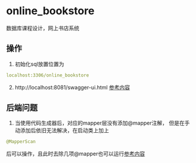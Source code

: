 # online_bookstore
数据库课程设计，网上书店系统
## 操作
1. 初始化sql放置位置为
```yaml
localhost:3306/online_bookstore
```
2. http://localhost:8081/swagger-ui.html [参考内容](https://blog.csdn.net/weixin_46295656/article/details/114466463)

## 后端问题
1. 当使用代码生成器后，对应的mapper层没有添加@mapper注解，
但是在手动添加后依旧无法解决，在启动类上加上
```java
@MapperScan
```
后可以操作，且此时去除几项@mapper也可以运行[参考内容](https://blog.csdn.net/qq_17589751/article/details/104795465?spm=1001.2101.3001.6661.1&utm_medium=distribute.pc_relevant_t0.none-task-blog-2%7Edefault%7ECTRLIST%7ERate-1-104795465-blog-90473681.pc_relevant_3mothn_strategy_recovery&depth_1-utm_source=distribute.pc_relevant_t0.none-task-blog-2%7Edefault%7ECTRLIST%7ERate-1-104795465-blog-90473681.pc_relevant_3mothn_strategy_recovery&utm_relevant_index=1)


